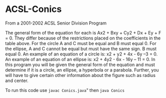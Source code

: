 # ACSL-Conics

From a 2001-2002 ACSL Senior Division Program

The general form of the equation for each is Ax2 + Bxy + Cy2 + Dx + Ey + F = 0. 
They differ because of the restrictions placed on the coefficients in the table above.
For the circle A and C must be equal and B must equal 0. For the ellipse, A and C cannot 
be equal but must have the same sign. B must equal 0. An example of an equation of a circle is:
x2 + y2 + 4x - 6y –3 = 0. An example of an equation of an ellipse is: x2 + 4y2 - 6x - 16y – 11 = 0. 
In this program you will be given the general form of the equation and must determine if it is a circle,
an ellipse, a hyperbola or a parabola. Further, you will have to give certain other information about the 
figure such as radius and center.

To run this code use `javac Conics.java`"
then `java Conics`

